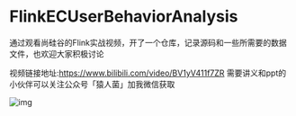 # FlinkECUserBehaviorAnalysis
通过观看尚硅谷的Flink实战视频，开了一个仓库，记录源码和一些所需要的数据文件，也欢迎大家积极讨论

视频链接地址:https://www.bilibili.com/video/BV1yV411f7ZR  需要讲义和ppt的小伙伴可以关注公众号「猿人菌」加我微信获取



 ![img](https://img-blog.csdnimg.cn/20201218003729360.png) 
